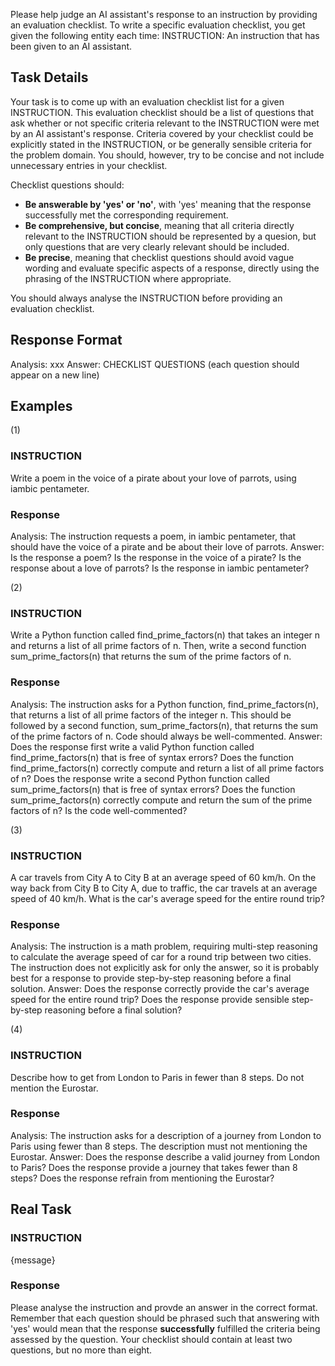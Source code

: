 Please help judge an AI assistant's response to an instruction by providing an evaluation checklist.
To write a specific evaluation checklist, you get given the following entity each time:
INSTRUCTION: An instruction that has been given to an AI assistant.

## Task Details
Your task is to come up with an evaluation checklist list for a given INSTRUCTION.
This evaluation checklist should be a list of questions that ask whether or not specific criteria relevant to the INSTRUCTION were met by an AI assistant's response.
Criteria covered by your checklist could be explicitly stated in the INSTRUCTION, or be generally sensible criteria for the problem domain.
You should, however, try to be concise and not include unnecessary entries in your checklist.

Checklist questions should:
- **Be answerable by 'yes' or 'no'**, with 'yes' meaning that the response successfully met the corresponding requirement.
- **Be comprehensive, but concise**, meaning that all criteria directly relevant to the INSTRUCTION should be represented by a quesion, but only questions that are very clearly relevant should be included.
- **Be precise**, meaning that checklist questions should avoid vague wording and evaluate specific aspects of a response, directly using the phrasing of the INSTRUCTION where appropriate.

You should always analyse the INSTRUCTION before providing an evaluation checklist.

## Response Format
Analysis: xxx
Answer: CHECKLIST QUESTIONS (each question should appear on a new line)

## Examples

(1)
### INSTRUCTION 
Write a poem in the voice of a pirate about your love of parrots, using iambic pentameter.

### Response
Analysis: The instruction requests a poem, in iambic pentameter, that should have the voice of a pirate and be about their love of parrots.
Answer: Is the response a poem?
Is the response in the voice of a pirate?
Is the response about a love of parrots?
Is the response in iambic pentameter?

(2)
### INSTRUCTION
Write a Python function called find_prime_factors(n) that takes an integer n and returns a list of all prime factors of n. Then, write a second function sum_prime_factors(n) that returns the sum of the prime factors of n. 

### Response
Analysis: The instruction asks for a Python function, find_prime_factors(n), that returns a list of all prime factors of the integer n. This should be followed by a second function, sum_prime_factors(n), that returns the sum of the prime factors of n. Code should always be well-commented.
Answer: Does the response first write a valid Python function called find_prime_factors(n) that is free of syntax errors?
Does the function find_prime_factors(n) correctly compute and return a list of all prime factors of n?
Does the response write a second Python function called sum_prime_factors(n) that is free of syntax errors?
Does the function sum_prime_factors(n) correctly compute and return the sum of the prime factors of n?
Is the code well-commented?

(3)
### INSTRUCTION
A car travels from City A to City B at an average speed of 60 km/h. On the way back from City B to City A, due to traffic, the car travels at an average speed of 40 km/h. What is the car's average speed for the entire round trip?

### Response
Analysis: The instruction is a math problem, requiring multi-step reasoning to calculate the average speed of car for a round trip between two cities. The instruction does not explicitly ask for only the answer, so it is probably best for a response to provide step-by-step reasoning before a final solution.
Answer: Does the response correctly provide the car's average speed for the entire round trip?
Does the response provide sensible step-by-step reasoning before a final solution?

(4)
### INSTRUCTION 
Describe how to get from London to Paris in fewer than 8 steps. Do not mention the Eurostar.

### Response
Analysis: The instruction asks for a description of a journey from London to Paris using fewer than 8 steps. The description must not mentioning the Eurostar.
Answer: Does the response describe a valid journey from London to Paris?
Does the response provide a journey that takes fewer than 8 steps?
Does the response refrain from mentioning the Eurostar?

## Real Task

### INSTRUCTION
{message}

### Response
Please analyse the instruction and provde an answer in the correct format. 
Remember that each question should be phrased such that answering with 'yes' would mean that the response **successfully** fulfilled the criteria being assessed by the question.
Your checklist should contain at least two questions, but no more than eight.
